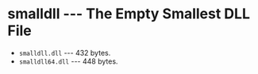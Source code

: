 # smalldll --- The Empty Smallest DLL File

- `smalldll.dll` --- 432 bytes.
- `smalldll64.dll` --- 448 bytes.
